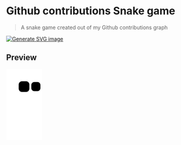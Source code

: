 # Github contributions Snake game

> A snake game created out of my Github contributions graph

[![Generate SVG image](https://github.com/scriptex/github-contributions-snake/actions/workflows/cron.yml/badge.svg)](https://github.com/scriptex/github-contributions-snake/actions/workflows/cron.yml)

## Preview

<img src="https://raw.githubusercontent.com/scriptex/github-contributions-snake/snake/github-contribution-grid-snake.svg" />
